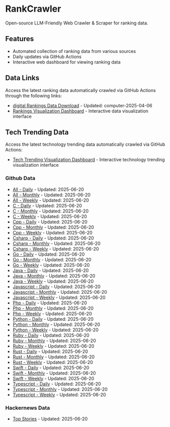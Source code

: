 # RankCrawler

Open-source LLM-Friendly Web Crawler & Scraper for ranking data.

## Features

* Automated collection of ranking data from various sources
* Daily updates via GitHub Actions
* Interactive web dashboard for viewing ranking data


## Data Links

Access the latest ranking data automatically crawled via GitHub Actions through the following links:

* [digital Rankings Data Download](https://github.com/chenjy16/RankCrawler/blob/main/data/1688/digital_computer_2025-04-06.json) - Updated: computer-2025-04-06
* [Rankings Visualization Dashboard](https://chenjy16.github.io/RankCrawler/1688_rankings.html) - Interactive data visualization interface




## Tech Trending Data

Access the latest technology trending data automatically crawled via GitHub Actions:

* [Tech Trending Visualization Dashboard](https://chenjy16.github.io/RankCrawler/tech_trending.html) - Interactive technology trending visualization interface

### Github Data

* [All - Daily](https://github.com/chenjy16/RankCrawler/blob/main/data/github/github_all_daily_2025-06-20.json) - Updated: 2025-06-20
* [All - Monthly](https://github.com/chenjy16/RankCrawler/blob/main/data/github/github_all_monthly_2025-06-20.json) - Updated: 2025-06-20
* [All - Weekly](https://github.com/chenjy16/RankCrawler/blob/main/data/github/github_all_weekly_2025-06-20.json) - Updated: 2025-06-20
* [C - Daily](https://github.com/chenjy16/RankCrawler/blob/main/data/github/github_c_daily_2025-06-20.json) - Updated: 2025-06-20
* [C - Monthly](https://github.com/chenjy16/RankCrawler/blob/main/data/github/github_c_monthly_2025-06-20.json) - Updated: 2025-06-20
* [C - Weekly](https://github.com/chenjy16/RankCrawler/blob/main/data/github/github_c_weekly_2025-06-20.json) - Updated: 2025-06-20
* [Cpp - Daily](https://github.com/chenjy16/RankCrawler/blob/main/data/github/github_cpp_daily_2025-06-20.json) - Updated: 2025-06-20
* [Cpp - Monthly](https://github.com/chenjy16/RankCrawler/blob/main/data/github/github_cpp_monthly_2025-06-20.json) - Updated: 2025-06-20
* [Cpp - Weekly](https://github.com/chenjy16/RankCrawler/blob/main/data/github/github_cpp_weekly_2025-06-20.json) - Updated: 2025-06-20
* [Csharp - Daily](https://github.com/chenjy16/RankCrawler/blob/main/data/github/github_csharp_daily_2025-06-20.json) - Updated: 2025-06-20
* [Csharp - Monthly](https://github.com/chenjy16/RankCrawler/blob/main/data/github/github_csharp_monthly_2025-06-20.json) - Updated: 2025-06-20
* [Csharp - Weekly](https://github.com/chenjy16/RankCrawler/blob/main/data/github/github_csharp_weekly_2025-06-20.json) - Updated: 2025-06-20
* [Go - Daily](https://github.com/chenjy16/RankCrawler/blob/main/data/github/github_go_daily_2025-06-20.json) - Updated: 2025-06-20
* [Go - Monthly](https://github.com/chenjy16/RankCrawler/blob/main/data/github/github_go_monthly_2025-06-20.json) - Updated: 2025-06-20
* [Go - Weekly](https://github.com/chenjy16/RankCrawler/blob/main/data/github/github_go_weekly_2025-06-20.json) - Updated: 2025-06-20
* [Java - Daily](https://github.com/chenjy16/RankCrawler/blob/main/data/github/github_java_daily_2025-06-20.json) - Updated: 2025-06-20
* [Java - Monthly](https://github.com/chenjy16/RankCrawler/blob/main/data/github/github_java_monthly_2025-06-20.json) - Updated: 2025-06-20
* [Java - Weekly](https://github.com/chenjy16/RankCrawler/blob/main/data/github/github_java_weekly_2025-06-20.json) - Updated: 2025-06-20
* [Javascript - Daily](https://github.com/chenjy16/RankCrawler/blob/main/data/github/github_javascript_daily_2025-06-20.json) - Updated: 2025-06-20
* [Javascript - Monthly](https://github.com/chenjy16/RankCrawler/blob/main/data/github/github_javascript_monthly_2025-06-20.json) - Updated: 2025-06-20
* [Javascript - Weekly](https://github.com/chenjy16/RankCrawler/blob/main/data/github/github_javascript_weekly_2025-06-20.json) - Updated: 2025-06-20
* [Php - Daily](https://github.com/chenjy16/RankCrawler/blob/main/data/github/github_php_daily_2025-06-20.json) - Updated: 2025-06-20
* [Php - Monthly](https://github.com/chenjy16/RankCrawler/blob/main/data/github/github_php_monthly_2025-06-20.json) - Updated: 2025-06-20
* [Php - Weekly](https://github.com/chenjy16/RankCrawler/blob/main/data/github/github_php_weekly_2025-06-20.json) - Updated: 2025-06-20
* [Python - Daily](https://github.com/chenjy16/RankCrawler/blob/main/data/github/github_python_daily_2025-06-20.json) - Updated: 2025-06-20
* [Python - Monthly](https://github.com/chenjy16/RankCrawler/blob/main/data/github/github_python_monthly_2025-06-20.json) - Updated: 2025-06-20
* [Python - Weekly](https://github.com/chenjy16/RankCrawler/blob/main/data/github/github_python_weekly_2025-06-20.json) - Updated: 2025-06-20
* [Ruby - Daily](https://github.com/chenjy16/RankCrawler/blob/main/data/github/github_ruby_daily_2025-06-20.json) - Updated: 2025-06-20
* [Ruby - Monthly](https://github.com/chenjy16/RankCrawler/blob/main/data/github/github_ruby_monthly_2025-06-20.json) - Updated: 2025-06-20
* [Ruby - Weekly](https://github.com/chenjy16/RankCrawler/blob/main/data/github/github_ruby_weekly_2025-06-20.json) - Updated: 2025-06-20
* [Rust - Daily](https://github.com/chenjy16/RankCrawler/blob/main/data/github/github_rust_daily_2025-06-20.json) - Updated: 2025-06-20
* [Rust - Monthly](https://github.com/chenjy16/RankCrawler/blob/main/data/github/github_rust_monthly_2025-06-20.json) - Updated: 2025-06-20
* [Rust - Weekly](https://github.com/chenjy16/RankCrawler/blob/main/data/github/github_rust_weekly_2025-06-20.json) - Updated: 2025-06-20
* [Swift - Daily](https://github.com/chenjy16/RankCrawler/blob/main/data/github/github_swift_daily_2025-06-20.json) - Updated: 2025-06-20
* [Swift - Monthly](https://github.com/chenjy16/RankCrawler/blob/main/data/github/github_swift_monthly_2025-06-20.json) - Updated: 2025-06-20
* [Swift - Weekly](https://github.com/chenjy16/RankCrawler/blob/main/data/github/github_swift_weekly_2025-06-20.json) - Updated: 2025-06-20
* [Typescript - Daily](https://github.com/chenjy16/RankCrawler/blob/main/data/github/github_typescript_daily_2025-06-20.json) - Updated: 2025-06-20
* [Typescript - Monthly](https://github.com/chenjy16/RankCrawler/blob/main/data/github/github_typescript_monthly_2025-06-20.json) - Updated: 2025-06-20
* [Typescript - Weekly](https://github.com/chenjy16/RankCrawler/blob/main/data/github/github_typescript_weekly_2025-06-20.json) - Updated: 2025-06-20

### Hackernews Data

* [Top Stories](https://github.com/chenjy16/RankCrawler/blob/main/data/hackernews/hackernews_top_2025-06-20.json) - Updated: 2025-06-20


